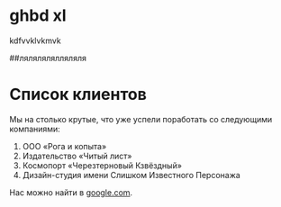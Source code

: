 # ghbd xl

kdfvvklvkmvk

##лялялялялляляля  
# Список клиентов  
Мы на столько крутые, что уже успели поработать со следующими компаниями:  

1. ООО «Рога и копыта»  
2. Издательство «Читый лист»  
2. Космопорт «Черезтерновый Кзвёздный»  
76. Дизайн-студия имени Слишком Известного Персонажа
      
Нас можно найти в [google.com](https://google.com/).  